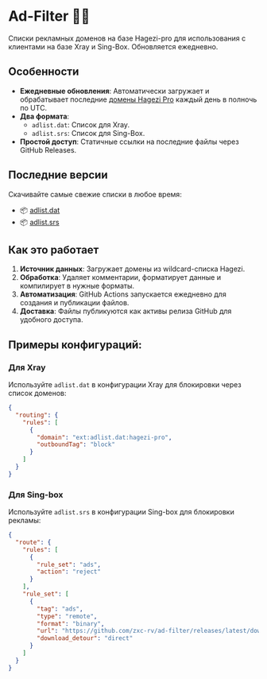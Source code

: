 # Ad-Filter 🚫✨

Списки рекламных доменов на базе Hagezi-pro для использования с клиентами на базе Xray и Sing-Box. Обновляется ежедневно.

## Особенности
- **Ежедневные обновления**: Автоматически загружает и обрабатывает последние [домены Hagezi Pro](https://github.com/hagezi/dns-blocklists) каждый день в полночь по UTC.
- **Два формата**:
  - `adlist.dat`: Список для Xray.
  - `adlist.srs`: Список для Sing-Box.
- **Простой доступ**: Статичные ссылки на последние файлы через GitHub Releases.

## Последние версии
Скачивайте самые свежие списки в любое время:

- 📦 [adlist.dat](https://github.com/zxc-rv/ad-filter/releases/latest/download/adlist.dat)  
- 📦 [adlist.srs](https://github.com/zxc-rv/ad-filter/releases/latest/download/adlist.srs)

## Как это работает
1. **Источник данных**: Загружает домены из wildcard-списка Hagezi.
2. **Обработка**: Удаляет комментарии, форматирует данные и компилирует в нужные форматы.
3. **Автоматизация**: GitHub Actions запускается ежедневно для создания и публикации файлов.
4. **Доставка**: Файлы публикуются как активы релиза GitHub для удобного доступа.

## Примеры конфигураций:

### Для Xray
Используйте `adlist.dat` в конфигурации Xray для блокировки через список доменов:

```json
{
  "routing": {
    "rules": [
      {
        "domain": "ext:adlist.dat:hagezi-pro",
        "outboundTag": "block"
      }
    ]
  }
}
```

### Для Sing-box
Используйте `adlist.srs` в конфигурации Sing-box для блокировки рекламы:

```json
{
  "route": {
    "rules": [
      {
        "rule_set": "ads",
        "action": "reject"
      }
    ],
    "rule_set": [
      {
        "tag": "ads",
        "type": "remote",
        "format": "binary",
        "url": "https://github.com/zxc-rv/ad-filter/releases/latest/download/adlist.srs",
        "download_detour": "direct"
      }
    ]
  }
}
```


